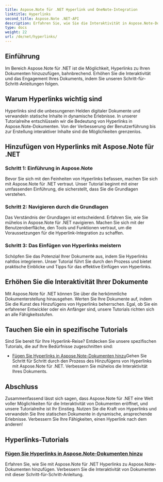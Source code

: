 ```yaml
---
title: Aspose.Note für .NET Hyperlink und OneNote-Integration
linktitle: Hyperlinks
second_title: Aspose.Note .NET-API
description: Erfahren Sie, wie Sie die Interaktivität in Aspose.Note-Dokumenten steigern! Entdecken Sie Tutorials zum Hinzufügen von Hyperlinks mit Aspose.Note für .NET, um die Interaktion mit Ihrem Dokument zu verbessern.
type: docs
weight: 22
url: /de/net/hyperlinks/
---
```

## Einführung

Im Bereich Aspose.Note für .NET ist die Möglichkeit, Hyperlinks zu Ihren Dokumenten hinzuzufügen, bahnbrechend. Erhöhen Sie die Interaktivität und das Engagement Ihres Dokuments, indem Sie unseren Schritt-für-Schritt-Anleitungen folgen.

## Warum Hyperlinks wichtig sind

Hyperlinks sind die unbesungenen Helden digitaler Dokumente und verwandeln statische Inhalte in dynamische Erlebnisse. In unserer Tutorialreihe entschlüsseln wir die Bedeutung von Hyperlinks in Aspose.Note-Dokumenten. Von der Verbesserung der Benutzerführung bis zur Erstellung interaktiver Inhalte sind die Möglichkeiten grenzenlos.

## Hinzufügen von Hyperlinks mit Aspose.Note für .NET

### Schritt 1: Einführung in Aspose.Note

Bevor Sie sich mit den Feinheiten von Hyperlinks befassen, machen Sie sich mit Aspose.Note für .NET vertraut. Unser Tutorial beginnt mit einer umfassenden Einführung, die sicherstellt, dass Sie die Grundlagen verstehen.

### Schritt 2: Navigieren durch die Grundlagen

Das Verständnis der Grundlagen ist entscheidend. Erfahren Sie, wie Sie mühelos in Aspose.Note für .NET navigieren. Machen Sie sich mit der Benutzeroberfläche, den Tools und Funktionen vertraut, um die Voraussetzungen für die Hyperlink-Integration zu schaffen.

### Schritt 3: Das Einfügen von Hyperlinks meistern

Schöpfen Sie das Potenzial Ihrer Dokumente aus, indem Sie Hyperlinks nahtlos integrieren. Unser Tutorial führt Sie durch den Prozess und bietet praktische Einblicke und Tipps für das effektive Einfügen von Hyperlinks.

## Erhöhen Sie die Interaktivität Ihrer Dokumente

Mit Aspose.Note für .NET können Sie über die herkömmliche Dokumenterstellung hinausgehen. Werten Sie Ihre Dokumente auf, indem Sie die Kunst des Hinzufügens von Hyperlinks beherrschen. Egal, ob Sie ein erfahrener Entwickler oder ein Anfänger sind, unsere Tutorials richten sich an alle Fähigkeitsstufen.

## Tauchen Sie ein in spezifische Tutorials

Sind Sie bereit für Ihre Hyperlink-Reise? Entdecken Sie unsere spezifischen Tutorials, die auf Ihre Bedürfnisse zugeschnitten sind:

- [Fügen Sie Hyperlinks in Aspose.Note-Dokumenten hinzu](./add-hyperlinks/)Gehen Sie Schritt für Schritt durch den Prozess des Hinzufügens von Hyperlinks mit Aspose.Note für .NET. Verbessern Sie mühelos die Interaktivität Ihres Dokuments.

## Abschluss

Zusammenfassend lässt sich sagen, dass Aspose.Note für .NET eine Welt voller Möglichkeiten für die Interaktivität von Dokumenten eröffnet, und unsere Tutorialreihe ist Ihr Einstieg. Nutzen Sie die Kraft von Hyperlinks und verwandeln Sie Ihre statischen Dokumente in dynamische, ansprechende Erlebnisse. Verbessern Sie Ihre Fähigkeiten, einen Hyperlink nach dem anderen!
## Hyperlinks-Tutorials
### [Fügen Sie Hyperlinks in Aspose.Note-Dokumenten hinzu](./add-hyperlinks/)
Erfahren Sie, wie Sie mit Aspose.Note für .NET Hyperlinks zu Aspose.Note-Dokumenten hinzufügen. Verbessern Sie die Interaktivität von Dokumenten mit dieser Schritt-für-Schritt-Anleitung.